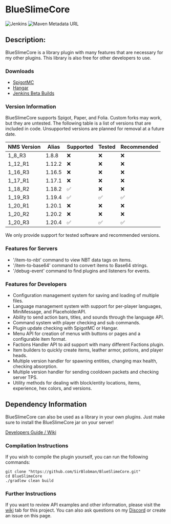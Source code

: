 # BlueSlimeCore
![Jenkins](https://img.shields.io/jenkins/build?jobUrl=https%3A%2F%2Fjenkins.sirblobman.xyz%2Fjob%2FSirBlobman%2Fjob%2FBlueSlimeCore%2Fjob%2Fmain%2F&style=plastic)
![Maven Metadata URL](https://img.shields.io/maven-metadata/v?metadataUrl=https%3A%2F%2Fnexus.sirblobman.xyz%2Fpublic%2Fcom%2Fgithub%2Fsirblobman%2Fapi%2Fcore%2Fmaven-metadata.xml&style=plastic)

## Description:

BlueSlimeCore is a library plugin with many features that are necessary for my other plugins.
This library is also free for other developers to use.

### Downloads

- [SpigotMC](https://www.spigotmc.org/resources/83189/)
- [Hangar](https://hangar.papermc.io/SirBlobman/BlueSlimeCore)
- [Jenkins Beta Builds](https://jenkins.sirblobman.xyz/job/SirBlobman/job/BlueSlimeCore/job/main/)

### Version Information

BlueSlimeCore supports Spigot, Paper, and Folia. Custom forks may work, but they are untested. 
The following table is a list of versions that are included in code. 
Unsupported versions are planned for removal at a future date.

| NMS Version | Alias  | Supported          | Tested             | Recommended        | 
|-------------|--------|--------------------|--------------------|--------------------|
| 1_8_R3      | 1.8.8  | :x:                | :x:                | :x:                |
| 1_12_R1     | 1.12.2 | :x:                | :x:                | :x:                |
| 1_16_R3     | 1.16.5 | :x:                | :x:                | :x:                |
| 1_17_R1     | 1.17.1 | :x:                | :x:                | :x:                |
| 1_18_R2     | 1.18.2 | :white_check_mark: | :x:                | :x:                |
| 1_19_R3     | 1.19.4 | :white_check_mark: | :white_check_mark: | :white_check_mark: |
| 1_20_R1     | 1.20.1 | :x:                | :x:                | :x:                |
| 1_20_R2     | 1.20.2 | :x:                | :x:                | :x:                |
| 1_20_R3     | 1.20.4 | :white_check_mark: | :white_check_mark: | :white_check_mark: |

We only provide support for tested software and recommended versions.

### Features for Servers
* '/item-to-nbt' command to view NBT data tags on items.
* '/item-to-base64' command to convert items to Base64 strings.
* '/debug-event' command to find plugins and listeners for events.

### Features for Developers
* Configuration management system for saving and loading of multiple files.
* Language management system with support for per-player languages, MiniMessage, and PlaceholderAPI.
* Ability to send action bars, titles, and sounds through the language API.
* Command system with player checking and sub commands.
* Plugin update checking with SpigotMC or Hangar.
* Menu API for creation of menus with buttons or pages and a configurable item format.
* Factions Handler API to aid support with many different Factions plugin.
* Item builders to quickly create items, leather armor, potions, and player heads.
* Multiple version handler for spawning entities, changing max health, checking absorption.
* Multiple version handler for sending cooldown packets and checking server TPS.
* Utility methods for dealing with block/entity locations, items, experience, hex colors, and versions.

## Dependency Information

BlueSlimeCore can also be used as a library in your own plugins.
Just make sure to install the BlueSlimeCore jar on your server!

[Developers Guide / Wiki](https://github.com/SirBlobman/BlueSlimeCore/wiki)

### Compilation Instructions

If you wish to compile the plugin yourself, you can run the following commands:

```shell
git clone "https://github.com/SirBlobman/BlueSlimeCore.git"
cd BlueSlimeCore
./gradlew clean build
```

### Further Instructions

If you want to review API examples and other information,
please visit the [wiki](https://github.com/SirBlobman/BlueSlimeCore/wiki/) tab for this project.
You can also ask questions on my [Discord](https://discord.gg/XMq2agT) or create an issue on this page.
